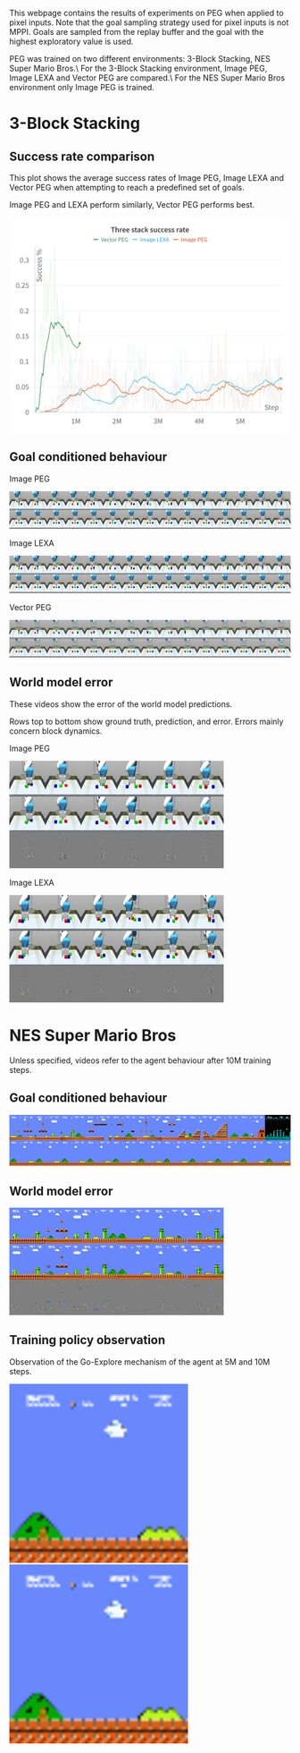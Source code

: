 This webpage contains the results of experiments on PEG when applied to pixel inputs.
Note that the goal sampling strategy used for pixel inputs is not MPPI. 
Goals are sampled from the replay buffer and the goal with the highest exploratory value is used.

PEG was trained on two different environments: 3-Block Stacking, NES Super Mario Bros.\\
For the 3-Block Stacking environment, Image PEG, Image LEXA and Vector PEG are compared.\\
For the NES Super Mario Bros environment only Image PEG is trained.

# 3-Block Stacking

## Success rate comparison
  This plot shows the average success rates of Image PEG, Image LEXA and Vector PEG when attempting to reach a predefined set of goals.

  Image PEG and LEXA perform similarly, Vector PEG performs best.

  <img src="https://raw.githubusercontent.com/Maranc98/image_peg_experiments/master/docs/images/ts_success_rate.png" width=600px>

## Goal conditioned behaviour

  Image PEG

  ![GC behaviour](/docs/videos/ts_peg_6M.gif?raw=true)

  Image LEXA

  ![GC behaviour](/docs/videos/ts_lexa_6M.gif?raw=true)

  Vector PEG

  <img src="https://raw.githubusercontent.com/Maranc98/image_peg_experiments/master/docs/videos/ts_vecpeg_1M.gif" width=960px>

## World model error
  These videos show the error of the world model predictions. 
  
  Rows top to bottom show ground truth, prediction, and error. 
  Errors mainly concern block dynamics.

  Image PEG

  ![WM error](/docs/videos/ts_peg_6M_wm.gif)

  Image LEXA
  
  ![WM error](/docs/videos/ts_lexa_6M_wm.gif)

# NES Super Mario Bros
Unless specified, videos refer to the agent behaviour after 10M training steps.

## Goal conditioned behaviour

  ![GC behaviour](/docs/videos/mario_10M.gif)

## World model error

  ![WM error](/docs/videos/mario_10M_wm.gif)

## Training policy observation
  Observation of the Go-Explore mechanism of the agent at 5M and 10M steps.
  
  <img src="https://raw.githubusercontent.com/Maranc98/image_peg_experiments/master/docs/videos/mario_5M_goexp.gif" width=320px>
  <img src="https://raw.githubusercontent.com/Maranc98/image_peg_experiments/master/docs/videos/mario_10M_goexp.gif" width=320px>

